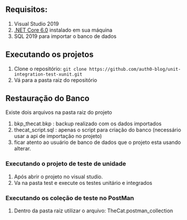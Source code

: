 ## Requisitos:

1. Visual Studio 2019
2. [.NET Core 6.0]( https://dotnet.microsoft.com/en-us/download/dotnet/6.0) instalado em sua máquina
3. SQL 2019 para importar o banco de dados

## Executando os projetos

1. Clone o repositório: `git clone https://github.com/auth0-blog/unit-integration-test-xunit.git`
2. Vá para a pasta raiz do repositório


## Restauração do Banco

Existe dois arquivos na pasta raiz do projeto
1. bkp_thecat.bkp : backup realizado com os dados importados
2. thecat_script.sql : apenas o script para criação do banco (necessário usar a api de importação no projeto)
3. ficar atento ao usuário de banco de dados que o projeto esta usando alterar.


### Executando o projeto de teste de unidade
1. Após abrir o projeto no visual studio.
2. Va na pasta test e execute os testes unitário e integrados

### Executando os coleção de teste no PostMan
1. Dentro da pasta raiz utilizar o arquivo: TheCat.postman_collection
